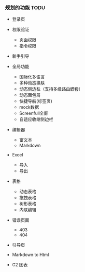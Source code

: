 ### 规划的功能 TODU

- 登录页


- 权限验证
  - 页面权限
  - 指令权限

- 新手引导

- 全局功能
  - 国际化多语言
  - 多种动态换肤
  - 动态侧边栏（支持多级路由嵌套）
  - 动态面包屑
  - 快捷导航(标签页)
  - mock数据
  - Screenfull全屏
  - 自适应收缩侧边栏

- 编辑器
  - 富文本
  - Markdown

- Excel
  - 导入
  - 导出
 
- 表格
  - 动态表格
  - 拖拽表格
  - 树形表格
  - 内联编辑

- 错误页面
  - 403
  - 404

- 引导页
- Markdown to Html
- G2 图表